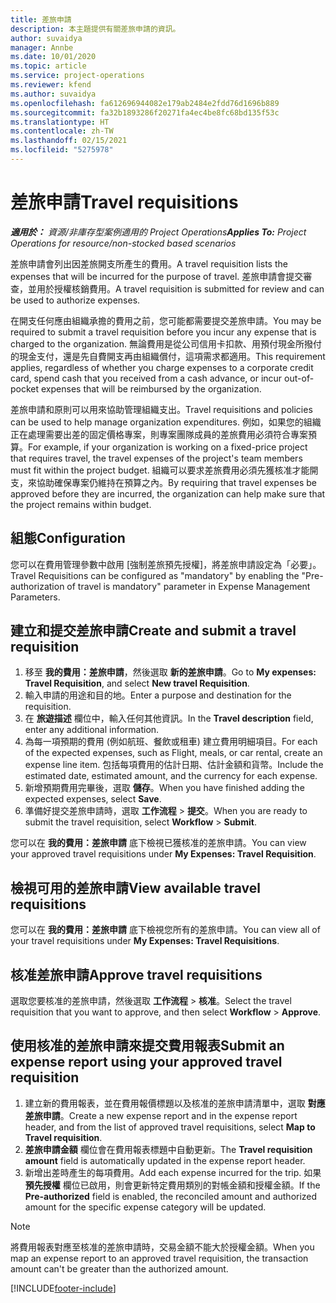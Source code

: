 ```yaml
---
title: 差旅申請
description: 本主題提供有關差旅申請的資訊。
author: suvaidya
manager: Annbe
ms.date: 10/01/2020
ms.topic: article
ms.service: project-operations
ms.reviewer: kfend
ms.author: suvaidya
ms.openlocfilehash: fa612696944082e179ab2484e2fdd76d1696b889
ms.sourcegitcommit: fa32b1893286f20271fa4ec4be8fc68bd135f53c
ms.translationtype: HT
ms.contentlocale: zh-TW
ms.lasthandoff: 02/15/2021
ms.locfileid: "5275978"
---
```

# <a name="travel-requisitions"></a><span data-ttu-id="4b779-103">差旅申請</span><span class="sxs-lookup"><span data-stu-id="4b779-103">Travel requisitions</span></span>

<span data-ttu-id="4b779-104">_**適用於：** 資源/非庫存型案例適用的 Project Operations_</span><span class="sxs-lookup"><span data-stu-id="4b779-104">_**Applies To:** Project Operations for resource/non-stocked based scenarios_</span></span>

<span data-ttu-id="4b779-105">差旅申請會列出因差旅開支所產生的費用。</span><span class="sxs-lookup"><span data-stu-id="4b779-105">A travel requisition lists the expenses that will be incurred for the purpose of travel.</span></span> <span data-ttu-id="4b779-106">差旅申請會提交審查，並用於授權核銷費用。</span><span class="sxs-lookup"><span data-stu-id="4b779-106">A travel requisition is submitted for review and can be used to authorize expenses.</span></span>

<span data-ttu-id="4b779-107">在開支任何應由組織承擔的費用之前，您可能都需要提交差旅申請。</span><span class="sxs-lookup"><span data-stu-id="4b779-107">You may be required to submit a travel requisition before you incur any expense that is charged to the organization.</span></span> <span data-ttu-id="4b779-108">無論費用是從公司信用卡扣款、用預付現金所撥付的現金支付，還是先自費開支再由組織償付，這項需求都適用。</span><span class="sxs-lookup"><span data-stu-id="4b779-108">This requirement applies, regardless of whether you charge expenses to a corporate credit card, spend cash that you received from a cash advance, or incur out-of-pocket expenses that will be reimbursed by the organization.</span></span>

<span data-ttu-id="4b779-109">差旅申請和原則可以用來協助管理組織支出。</span><span class="sxs-lookup"><span data-stu-id="4b779-109">Travel requisitions and policies can be used to help manage organization expenditures.</span></span> <span data-ttu-id="4b779-110">例如，如果您的組織正在處理需要出差的固定價格專案，則專案團隊成員的差旅費用必須符合專案預算。</span><span class="sxs-lookup"><span data-stu-id="4b779-110">For example, if your organization is working on a fixed-price project that requires travel, the travel expenses of the project's team members must fit within the project budget.</span></span> <span data-ttu-id="4b779-111">組織可以要求差旅費用必須先獲核准才能開支，來協助確保專案仍維持在預算之內。</span><span class="sxs-lookup"><span data-stu-id="4b779-111">By requiring that travel expenses be approved before they are incurred, the organization can help make sure that the project remains within budget.</span></span>

## <a name="configuration"></a><span data-ttu-id="4b779-112">組態</span><span class="sxs-lookup"><span data-stu-id="4b779-112">Configuration</span></span> 

<span data-ttu-id="4b779-113">您可以在費用管理參數中啟用 [強制差旅預先授權]，將差旅申請設定為「必要」。</span><span class="sxs-lookup"><span data-stu-id="4b779-113">Travel Requisitions can be configured as "mandatory" by enabling the "Pre-authorization of travel is mandatory" parameter in Expense Management Parameters.</span></span> 

## <a name="create-and-submit-a-travel-requisition"></a><span data-ttu-id="4b779-114">建立和提交差旅申請</span><span class="sxs-lookup"><span data-stu-id="4b779-114">Create and submit a travel requisition</span></span>

1. <span data-ttu-id="4b779-115">移至 **我的費用：差旅申請**，然後選取 **新的差旅申請**。</span><span class="sxs-lookup"><span data-stu-id="4b779-115">Go to **My expenses: Travel Requisition**, and select **New travel Requisition**.</span></span>
2. <span data-ttu-id="4b779-116">輸入申請的用途和目的地。</span><span class="sxs-lookup"><span data-stu-id="4b779-116">Enter a purpose and destination for the requisition.</span></span>
3. <span data-ttu-id="4b779-117">在 **旅遊描述** 欄位中，輸入任何其他資訊。</span><span class="sxs-lookup"><span data-stu-id="4b779-117">In the  **Travel description** field, enter any additional information.</span></span> 
4. <span data-ttu-id="4b779-118">為每一項預期的費用 (例如航班、餐飲或租車) 建立費用明細項目。</span><span class="sxs-lookup"><span data-stu-id="4b779-118">For each of the expected expenses, such as Flight, meals, or car rental, create an expense line item.</span></span> <span data-ttu-id="4b779-119">包括每項費用的估計日期、估計金額和貨幣。</span><span class="sxs-lookup"><span data-stu-id="4b779-119">Include the estimated date, estimated amount, and the currency for each expense.</span></span> 
5. <span data-ttu-id="4b779-120">新增預期費用完畢後，選取 **儲存**。</span><span class="sxs-lookup"><span data-stu-id="4b779-120">When you have finished adding the expected expenses, select **Save**.</span></span>
6. <span data-ttu-id="4b779-121">準備好提交差旅申請時，選取 **工作流程** > **提交**。</span><span class="sxs-lookup"><span data-stu-id="4b779-121">When you are ready to submit the travel requisition, select **Workflow** > **Submit**.</span></span>

<span data-ttu-id="4b779-122">您可以在 **我的費用：差旅申請** 底下檢視已獲核准的差旅申請。</span><span class="sxs-lookup"><span data-stu-id="4b779-122">You can view your approved travel requisitions under **My Expenses: Travel Requisition**.</span></span> 

## <a name="view-available-travel-requisitions"></a><span data-ttu-id="4b779-123">檢視可用的差旅申請</span><span class="sxs-lookup"><span data-stu-id="4b779-123">View available travel requisitions</span></span>

<span data-ttu-id="4b779-124">您可以在 **我的費用：差旅申請** 底下檢視您所有的差旅申請。</span><span class="sxs-lookup"><span data-stu-id="4b779-124">You can view all of your travel requisitions under **My Expenses: Travel Requisitions**.</span></span>

## <a name="approve-travel-requisitions"></a><span data-ttu-id="4b779-125">核准差旅申請</span><span class="sxs-lookup"><span data-stu-id="4b779-125">Approve travel requisitions</span></span>

<span data-ttu-id="4b779-126">選取您要核准的差旅申請，然後選取 **工作流程** > **核准**。</span><span class="sxs-lookup"><span data-stu-id="4b779-126">Select the travel requisition that you want to approve, and then select **Workflow** > **Approve**.</span></span>  

## <a name="submit-an-expense-report-using-your-approved-travel-requisition"></a><span data-ttu-id="4b779-127">使用核准的差旅申請來提交費用報表</span><span class="sxs-lookup"><span data-stu-id="4b779-127">Submit an expense report using your approved travel requisition</span></span>

1. <span data-ttu-id="4b779-128">建立新的費用報表，並在費用報價標題以及核准的差旅申請清單中，選取 **對應差旅申請**。</span><span class="sxs-lookup"><span data-stu-id="4b779-128">Create a new expense report and in the expense report header, and from the list of approved travel requisitions, select **Map to Travel requisition**.</span></span>
2. <span data-ttu-id="4b779-129">**差旅申請金額** 欄位會在費用報表標題中自動更新。</span><span class="sxs-lookup"><span data-stu-id="4b779-129">The **Travel requisition amount** field is automatically updated in the expense report header.</span></span>
3. <span data-ttu-id="4b779-130">新增出差時產生的每項費用。</span><span class="sxs-lookup"><span data-stu-id="4b779-130">Add each expense incurred for the trip.</span></span> <span data-ttu-id="4b779-131">如果 **預先授權** 欄位已啟用，則會更新特定費用類別的對帳金額和授權金額。</span><span class="sxs-lookup"><span data-stu-id="4b779-131">If the **Pre-authorized** field is enabled, the reconciled amount and authorized amount for the specific expense category will be updated.</span></span>

> [!NOTE]
> <span data-ttu-id="4b779-132">將費用報表對應至核准的差旅申請時，交易金額不能大於授權金額。</span><span class="sxs-lookup"><span data-stu-id="4b779-132">When you map an expense report to an approved travel requisition, the transaction amount can't be greater than the authorized amount.</span></span> 


[!INCLUDE[footer-include](../includes/footer-banner.md)]